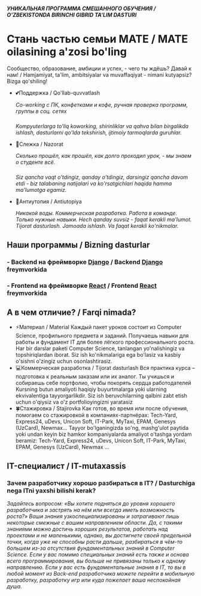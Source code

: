 #### *УНИКАЛЬНАЯ ПРОГРАММА СМЕШАННОГО ОБУЧЕНИЯ / O'ZBEKISTONDA BIRINCHI GIBRID TA'LIM DASTURI*
##
# Стань частью семьи MATE / MATE oilasining a'zosi bo'ling
Сообщество, образование, амбиции и успех, - чего ты ждёшь? Давай к нам! / Hamjamiyat, ta'lim, ambitsiyalar va muvaffaqiyat - nimani kutyapsiz? Bizga qo'shiling!
    

- 💕Поддержка / Qo'llab-quvvatlash

     *Co-working с ПК, конфетками и кофе, ручная проверка программ, группы в соц. сетях*
     #####
     *Kompyuterlarga to'liq koworking, shirinliklar va qahva bilan birgalikda ishlash, dasturlarni qo'lda tekshirish, ijtimoiy tarmoqlarda guruhlar.*

- 👀Слежка / Nazorat

     *Сколько прошёл, как прошёл, как долго проходил урок, - мы знаем о студенте всё.* 
     #####
     *Siz qancha vaqt o'tdingiz, qanday o'tdingiz, darsingiz qancha davom etdi - biz talabaning natijalari va ko'rsatgichlari haqida hamma ma'lumotga egamiz.*
    
- 🌹Антиутопия / Antiutopiya

     *Никакой воды. Коммерческая разработка. Работа в команде. Только нужные навыки.*
     *Hech qanday suvsiz - faqat kerakli ma'lumot. Tijorat dasturlash. Jamoada ishlash. Va faqat kerakli ko'nikmalar.*
      


## Наши программы / Bizning dasturlar

### - Backend на фреймворке [Django](https://github.com/MATE-Education/backend-with-django) / Backend [Django](https://github.com/MATE-Education/backend-with-django) freymvorkida
### - Frontend на фреймворке [React](https://github.com/MATE-Education/frontend-with-react) / Frontend [React](https://github.com/MATE-Education/frontend-with-react) freymvorkida
##

## А в чем отличие? / Farqi nimada?

- ⚡Материал / Material
        Каждый пакет уроков состоит из Computer Science, профильного предмета и заданий. Получаешь навыки для работы и фундамент IT для более лёгкого профессионального роста.
        Har bir darslar paketi Computer Science, tanlangan yo'nalishingiz va topshiriqlardan iborat. Siz ish ko'nikmalariga ega bo'lasiz va kasbiy o'sishni o'zingiz uchun osonlashtirasiz.
- 💻Коммерческая разработка / Tijorat dasturlash
        Вся практика курса – подготовка к реальным заказам или их аналог. Ты учишься и собираешь себе портфолио, чтобы покорять сердца работодателей
        Kursning butun amaliyoti haqiqiy buyurtmalarga yoki ularning ekvivalentiga tayyorgarlikdir. Siz ish beruvchilarning qalbini zabt etish uchun o'qiysiz va o'z portfolioyingizni yaratasiz
- 🍀Стажировка / Stajirovka
        Как готов, во время или после обучения, помогаем со стажировкой в компаниях-партнёрах: Tech-Yard, Express24, uDevs, Unicon Soft, IT-Park, MyTaxi, EPAM, Genesys (UzCard), Newmax…
        Tayyor bo'lganingizda so'ng, mashg'ulot paytida yoki undan keyin biz hamkor kompaniyalarda amaliyot o'tashga yordam beramiz: Tech-Yard, Express24, uDevs, Unicon Soft, IT-Park, MyTaxi, EPAM, Genesys (UzCard), Newmax ...

## IT-специалист / IT-mutaxassis
### Зачем разработчику хорошо разбираться в IT? / Dasturchiga nega ITni yaxshi bilishi kerak? 

*Задайтесь вопросом: «Вы хотите подняться до уровня хорошего разработчика и застрять на нём или всегда иметь возможность роста?»  Ваши знания узкоспециализированы и затрагивают лишь некоторые смежные с вашим направлением области. Да, с такими знаниями можно достичь хороших результатов, работать над проектами и не маленькими, однако, вы достигнете своей предельной точки, когда уже не способны расти дальше, разбираться в чём-то большем из-за отсутствия фундаментальных знаний в Computer Science.
Если у вас помимо специальных знаний есть также и основа всего программирования,  вы больше не привязаны только к одному направлению. Если у вас есть фундаментальные знания в IT, то вы в любой момент из Back-end разработчика можете перейти в мобильную разработку, разработку игр или куда пожелает ваша неспокойная душа.*


     

